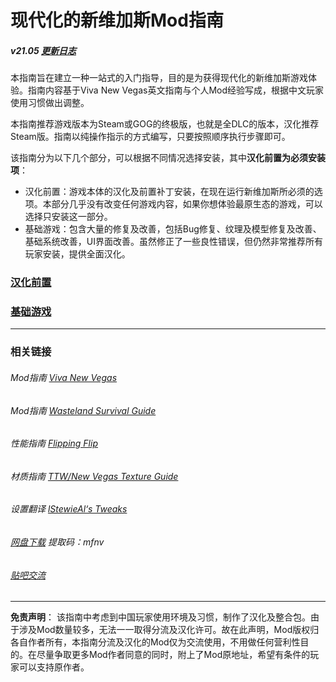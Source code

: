 # 现代化的新维加斯Mod指南

##### v21.05 [更新日志](https://github.com/feelbetterhua/nvguideline_cn/blob/master/changelog.md "更新日志")

本指南旨在建立一种一站式的入门指导，目的是为获得现代化的新维加斯游戏体验。指南内容基于Viva New Vegas英文指南与个人Mod经验写成，根据中文玩家使用习惯做出调整。

本指南推荐游戏版本为Steam或GOG的终极版，也就是全DLC的版本，汉化推荐Steam版。指南以纯操作指示的方式编写，只要按照顺序执行步骤即可。

该指南分为以下几个部分，可以根据不同情况选择安装，其中**汉化前置为必须安装项**：

*   汉化前置：游戏本体的汉化及前置补丁安装，在现在运行新维加斯所必须的选项。本部分几乎没有改变任何游戏内容，如果你想体验最原生态的游戏，可以选择只安装这一部分。
*   基础游戏：包含大量的修复及改善，包括Bug修复、纹理及模型修复及改善、基础系统改善，UI界面改善。虽然修正了一些良性错误，但仍然非常推荐所有玩家安装，提供全面汉化。

### [汉化前置](md/utilities.md "汉化前置")

### [基础游戏](https://github.com/feelbetterhua/nvguideline_cn/blob/master/md/Base%20Game.md "基础游戏")

------

### 相关链接

###### Mod指南 [Viva New Vegas](https://vivanewvegas.github.io/ "Viva New Vegas")

###### Mod指南 [Wasteland Survival Guide](https://wastelandsurvivalguide.com/index.html "Wasteland Survival Guide")

###### 性能指南 [Flipping Flip](https://wallsogb.github.io/FalloutNV-Performance-Guide/ "Flipping Flip")

###### 材质指南 [TTW/New Vegas Texture Guide](https://salamand3r.fail/texture-guide "TTW/New Vegas Texture Guide")

###### 设置翻译 [lStewieAl‘s Tweaks](https://github.com/feelbetterhua/nvguideline_cn/blob/master/md/nvse_stewie_tweaks.ini "设置翻译")

###### [网盘下载](https://pan.baidu.com/s/1i64f52Zz490LBYWzsI8KdA "资源地址") 提取码：mfnv

###### [贴吧交流](https://tieba.baidu.com/p/6204813459 "帖子地址")

------

**免责声明**： 该指南中考虑到中国玩家使用环境及习惯，制作了汉化及整合包。由于涉及Mod数量较多，无法一一取得分流及汉化许可。故在此声明，Mod版权归各自作者所有，本指南分流及汉化的Mod仅为交流使用，不用做任何营利性目的。在尽量争取更多Mod作者同意的同时，附上了Mod原地址，希望有条件的玩家可以支持原作者。